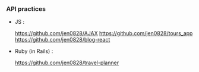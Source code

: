 ### API practices 

* JS :

  https://github.com/jen0828/AJAX
 https://github.com/jen0828/tours_app
 https://github.com/jen0828/blog-react
* Ruby (in Rails) :

  https://github.com/jen0828/travel-planner
